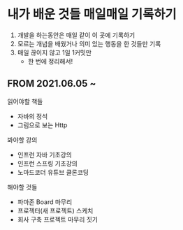 # 내가 배운 것들 매일매일 기록하기

1. 개발을 하는동안은 매일 같이 이 곳에 기록하기
2. 모르는 개념을 배웠거나 의미 있는 행동을 한 것들만 기록
3. 매일 끊이지 않고 1일 1커밋만
   - 한 번에 정리해서!


## FROM 2021.06.05 ~

읽어야할 책들
- 자바의 정석
- 그림으로 보는 Http 

봐야할 강의
- 인프런 자바 기초강의
- 인프런 스프링 기초강의
- 노마드코더 유튜브 클론코딩

해야할 것들
- 파마존 Board 마무리
- 프로젝터(새 프로젝트) 스케치
- 회사 구축 프로젝트 마무리 짓기